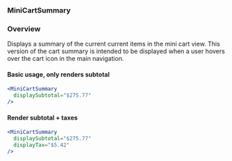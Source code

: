 ### MiniCartSummary

### Overview
Displays a summary of the current current items in the mini cart view. This version of the cart summary is intended to be displayed when a user hovers over the cart icon in the main navigation.

#### Basic usage, only renders subtotal
```jsx
<MiniCartSummary
  displaySubtotal="$275.77"
/>
```

#### Render subtotal + taxes
```jsx
<MiniCartSummary
  displaySubtotal="$275.77"
  displayTax="$5.42"
/>
```
